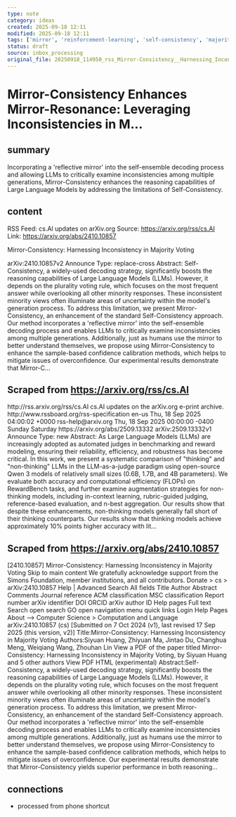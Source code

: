 ```yaml
---
type: note
category: ideas
created: 2025-09-18 12:11
modified: 2025-09-18 12:11
tags: ['mirror', 'reinforcement-learning', 'self-consistency', 'majority-voting']
status: draft
source: inbox_processing
original_file: 20250918_114950_rss_Mirror-Consistency__Harnessing_Inconsistency_in_Ma.txt
---
```


# Mirror-Consistency Enhances Mirror-Resonance: Leveraging Inconsistencies in M...

## summary
Incorporating a 'reflective mirror' into the self-ensemble decoding process and allowing LLMs to critically examine inconsistencies among multiple generations, Mirror-Consistency enhances the reasoning capabilities of Large Language Models by addressing the limitations of Self-Consistency.

## content
RSS Feed: cs.AI updates on arXiv.org
Source: https://arxiv.org/rss/cs.AI
Link: https://arxiv.org/abs/2410.10857

Mirror-Consistency: Harnessing Inconsistency in Majority Voting

arXiv:2410.10857v2 Announce Type: replace-cross Abstract: Self-Consistency, a widely-used decoding strategy, significantly boosts the reasoning capabilities of Large Language Models (LLMs). However, it depends on the plurality voting rule, which focuses on the most frequent answer while overlooking all other minority responses. These inconsistent minority views often illuminate areas of uncertainty within the model's generation process. To address this limitation, we present Mirror-Consistency, an enhancement of the standard Self-Consistency approach. Our method incorporates a 'reflective mirror' into the self-ensemble decoding process and enables LLMs to critically examine inconsistencies among multiple generations. Additionally, just as humans use the mirror to better understand themselves, we propose using Mirror-Consistency to enhance the sample-based confidence calibration methods, which helps to mitigate issues of overconfidence. Our experimental results demonstrate that Mirror-C...

## Scraped from https://arxiv.org/rss/cs.AI
<?xml version='1.0' encoding='UTF-8'?>
<rss xmlns:arxiv="http://arxiv.org/schemas/atom" xmlns:dc="http://purl.org/dc/elements/1.1/" xmlns:atom="http://www.w3.org/2005/Atom" xmlns:content="http://purl.org/rss/1.0/modules/content/" version="2.0">
  <channel>
    <title>cs.AI updates on arXiv.org</title>
    <link>http://rss.arxiv.org/rss/cs.AI</link>
    <description>cs.AI updates on the arXiv.org e-print archive.</description>
    <atom:link href="http://rss.arxiv.org/rss/cs.AI" rel="self" type="application/rss+xml"/>
    <docs>http://www.rssboard.org/rss-specification</docs>
    <language>en-us</language>
    <lastBuildDate>Thu, 18 Sep 2025 04:00:02 +0000</lastBuildDate>
    <managingEditor>rss-help@arxiv.org</managingEditor>
    <pubDate>Thu, 18 Sep 2025 00:00:00 -0400</pubDate>
    <skipDays>
      <day>Sunday</day>
      <day>Saturday</day>
    </skipDays>
    <item>
      <title>Explicit Reasoning Makes Better Judges: A Systematic Study on Accuracy, Efficiency, and Robustness</title>
      <link>https://arxiv.org/abs/2509.13332</link>
      <description>arXiv:2509.13332v1 Announce Type: new 
Abstract: As Large Language Models (LLMs) are increasingly adopted as automated judges in benchmarking and reward modeling, ensuring their reliability, efficiency, and robustness has become critical. In this work, we present a systematic comparison of "thinking" and "non-thinking" LLMs in the LLM-as-a-judge paradigm using open-source Qwen 3 models of relatively small sizes (0.6B, 1.7B, and 4B parameters). We evaluate both accuracy and computational efficiency (FLOPs) on RewardBench tasks, and further examine augmentation strategies for non-thinking models, including in-context learning, rubric-guided judging, reference-based evaluation, and n-best aggregation. Our results show that despite these enhancements, non-thinking models generally fall short of their thinking counterparts. Our results show that thinking models achieve approximately 10% points higher accuracy with lit...


## Scraped from https://arxiv.org/abs/2410.10857
[2410.10857] Mirror-Consistency: Harnessing Inconsistency in Majority Voting Skip to main content We gratefully acknowledge support from the Simons Foundation, member institutions, and all contributors. Donate &gt; cs &gt; arXiv:2410.10857 Help | Advanced Search All fields Title Author Abstract Comments Journal reference ACM classification MSC classification Report number arXiv identifier DOI ORCID arXiv author ID Help pages Full text Search open search GO open navigation menu quick links Login Help Pages About --> Computer Science > Computation and Language arXiv:2410.10857 (cs) [Submitted on 7 Oct 2024 (v1), last revised 17 Sep 2025 (this version, v2)] Title:Mirror-Consistency: Harnessing Inconsistency in Majority Voting Authors:Siyuan Huang, Zhiyuan Ma, Jintao Du, Changhua Meng, Weiqiang Wang, Zhouhan Lin View a PDF of the paper titled Mirror-Consistency: Harnessing Inconsistency in Majority Voting, by Siyuan Huang and 5 other authors View PDF HTML (experimental) Abstract:Self-Consistency, a widely-used decoding strategy, significantly boosts the reasoning capabilities of Large Language Models (LLMs). However, it depends on the plurality voting rule, which focuses on the most frequent answer while overlooking all other minority responses. These inconsistent minority views often illuminate areas of uncertainty within the model&#39;s generation process. To address this limitation, we present Mirror-Consistency, an enhancement of the standard Self-Consistency approach. Our method incorporates a &#39;reflective mirror&#39; into the self-ensemble decoding process and enables LLMs to critically examine inconsistencies among multiple generations. Additionally, just as humans use the mirror to better understand themselves, we propose using Mirror-Consistency to enhance the sample-based confidence calibration methods, which helps to mitigate issues of overconfidence. Our experimental results demonstrate that Mirror-Consistency yields superior performance in both reasoning...


## connections
- processed from phone shortcut

